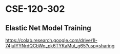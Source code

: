# CSE-120-302

## Elastic Net Model Training
https://colab.research.google.com/drive/1l-74juIYYNrdQCbWq_pk6TYKaMut_g65?usp=sharing
